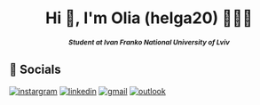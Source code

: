 <h1 align='center'> Hi 👋, I'm Olia (helga20) 👩🏼‍💻 </h1>
<h5 align="center" style="font-size: 12px;">Student at Ivan Franko National University of Lviv</h5>

## 🔗 Socials
[![instargram](https://img.shields.io/badge/instargram-c20a3b?style=for-the-badge&logo=instagram&logoColor=white)](https://instagram.com/olia_kravets_?igshid=OGQ5ZDc2ODk2ZA%3D%3D&utm_source=qr)
[![linkedin](https://img.shields.io/badge/linkedin-0A66C2?style=for-the-badge&logo=linkedin&logoColor=white)](https://www.linkedin.com/in/olia-kravets-722839270/)
[![gmail](https://img.shields.io/badge/gmail-%23D14836.svg?&style=for-the-badge&logo=gmail&logoColor=white)](mailto:oliakravets0@gmail.com)
[![outlook](https://img.shields.io/badge/outlook-%0a85c2.svg?&style=for-the-badge&logo=gmail&logoColor=white)](mailto:OLHA.KRAVETS.PMO@lnu.edu.ua)
